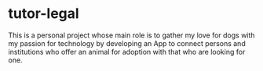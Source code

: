 # tutor-legal
This is a personal project whose main role is to gather my love for dogs with my passion for technology by developing an App to connect persons and institutions who offer an animal for adoption with that who are looking for one. 
